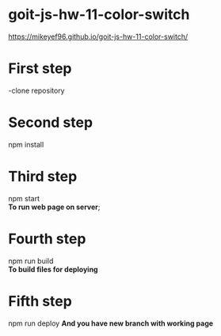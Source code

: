 # goit-js-hw-11-color-switch
 https://mikeyef96.github.io/goit-js-hw-11-color-switch/

# First step 
-clone repository

# Second step
npm install

# Third step
npm start       
**To run web page on server**;

# Fourth step
npm run build  
**To build files for deploying**

# Fifth step
npm run deploy 
**And you have new branch with working page**
